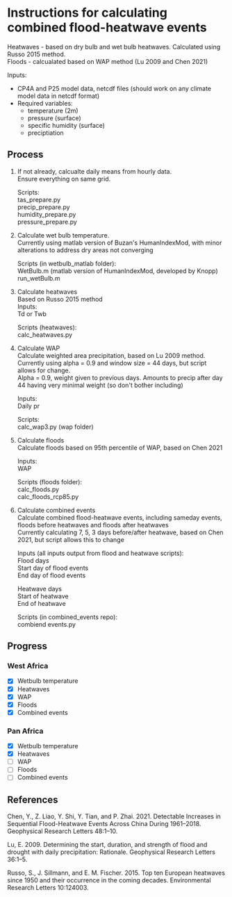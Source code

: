 # Instructions for calculating combined flood-heatwave events <br />
Heatwaves - based on dry bulb and wet bulb heatwaves. Calculated using Russo 2015 method. <br />
Floods - calcualated based on WAP method (Lu 2009 and Chen 2021) <br />

Inputs:
- CP4A and P25 model data, netcdf files (should work on any climate model data in netcdf format) 
- Required variables: <br />
  - temperature (2m) 
  - pressure (surface) 
  - specific humidity (surface) 
  - preciptiation 

## Process <br />
1. If not already, calcualte daily means from hourly data. <br />
	Ensure everything on same grid. <br />

	Scripts: <br />
	tas_prepare.py <br />
	precip_prepare.py <br />
	humidity_prepare.py <br />
	pressure_prepare.py <br />

2. Calculate wet bulb temperature.  <br />
	Currently using matlab version of Buzan's HumanIndexMod, with minor alterations to address dry areas not converging <br />

	Scripts (in wetbulb_matlab folder): <br />
	WetBulb.m (matlab version of HumanIndexMod, developed by Knopp) <br />
	run_wetBulb.m <br />

3. Calculate heatwaves <br />
	Based on Russo 2015 method <br />
	Inputs: <br />
	Td or Twb <br />

	Scripts (heatwaves): <br />
	calc_heatwaves.py <br />


4. Calculate WAP <br />
	Calculate weighted area precipitation, based on Lu 2009 method. <br />
	Currently using alpha = 0.9 and window size = 44 days, but script allows for change. <br />
	Alpha = 0.9, weight given to previous days. Amounts to precip after day 44 having very minimal weight (so don't bother including) <br />

	Inputs: <br />
	Daily pr <br />

	Scripts: <br />
	calc_wap3.py (wap folder) <br />

5. Calculate floods <br />
	Calculate floods based on 95th percentile of WAP, based on Chen 2021 <br />

	Inputs:<br />
	WAP<br />

	Scripts (floods folder): <br />
	calc_floods.py<br />
	calc_floods_rcp85.py<br />

6. Calculate combined events <br />
	Calculate combined flood-heatwave events, including sameday events, floods before heatwaves and floods after heatwaves <br />
	Currently calculating 7, 5, 3 days before/after heatwave, based on Chen 2021, but script allows this to change <br />

	Inputs (all inputs output from flood and heatwave scripts):<br />
	Flood days <br />
	Start day of flood events <br />
	End day of flood events <br />
	
	Heatwave days <br />
	Start of heatwave <br />
	End of heatwave <br />

	Scripts (in combined_events repo): <br />
	combiend events.py <br />

## Progress
### West Africa 
- [x] Wetbulb temperature
- [x] Heatwaves
- [x] WAP
- [x] Floods
- [x] Combined events

### Pan Africa
- [X] Wetbulb temperature
- [X] Heatwaves
- [ ] WAP
- [ ] Floods
- [ ] Combined events

## References <br />

Chen, Y., Z. Liao, Y. Shi, Y. Tian, and P. Zhai. 2021. Detectable Increases in Sequential Flood-Heatwave Events Across China During 1961–2018. Geophysical Research Letters 48:1–10. <br />

Lu, E. 2009. Determining the start, duration, and strength of flood and drought with daily precipitation: Rationale. Geophysical Research Letters 36:1–5. <br />

Russo, S., J. Sillmann, and E. M. Fischer. 2015. Top ten European heatwaves since 1950 and their occurrence in the coming decades. Environmental Research Letters 10:124003. <br />


